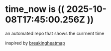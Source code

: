 # time_now is (( 2025-10-08T17:45:00.256Z ))

an automated repo that shows the currnent time

inspired by [breakingheatmap](https://github.com/breakingheatmap/breakingheatmap)